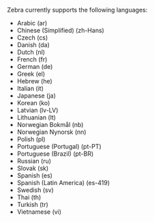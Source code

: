 Zebra currently supports the following languages:
- Arabic (ar)
- Chinese (Simplified) (zh-Hans)
- Czech (cs)
- Danish (da)
- Dutch (nl)
- French (fr)
- German (de)
- Greek (el)
- Hebrew (he)
- Italian (it)
- Japanese (ja)
- Korean (ko)
- Latvian (lv-LV)
- Lithuanian (lt)
- Norwegian Bokmål (nb)
- Norwegian Nynorsk (nn)
- Polish (pl)
- Portuguese (Portugal) (pt-PT)
- Portuguese (Brazil) (pt-BR)
- Russian (ru)
- Slovak (sk)
- Spanish (es)
- Spanish (Latin America) (es-419)
- Swedish (sv)
- Thai (th)
- Turkish (tr)
- Vietnamese (vi)
